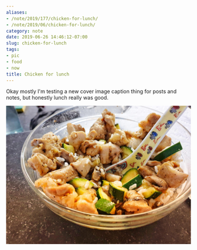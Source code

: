 ```yaml
---
aliases:
- /note/2019/177/chicken-for-lunch/
- /note/2019/06/chicken-for-lunch/
category: note
date: 2019-06-26 14:46:12-07:00
slug: chicken-for-lunch
tags:
- pic
- food
- now
title: Chicken for lunch
---
```


Okay mostly I'm testing a new cover image caption thing for posts and notes, but honestly lunch really was good.

![attachments/img/2019/cover-2019-06-26.jpg](../../../attachments/img/2019/cover-2019-06-26.jpg)